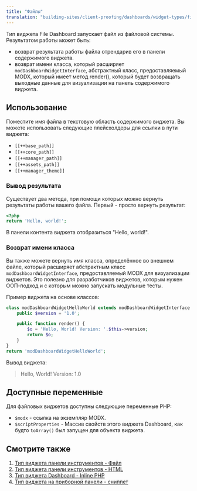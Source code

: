 ```yaml
---
title: "Файлы"
translation: "building-sites/client-proofing/dashboards/widget-types/file"
---
```


Тип виджета File Dashboard запускает файл из файловой системы. Результатом работы может быть:

- возврат результата работы файла отрендарив его в панели содержимого виджета.
- возврат имени класса, который расширяет `modDashboardWidgetInterface`, абстрактный класс, предоставляемый MODX, который имеет метод render(), который будет возвращать выходные данные для визуализации на панель содержимого виджета.

## Использование 

Поместите имя файла в текстовую область содержимого виджета. Вы можете использовать следующие плейсхолдеры для ссылки в пути виджета:

- `[[++base_path]]`
- `[[++core_path]]`
- `[[++manager_path]]`
- `[[++assets_path]]`
- `[[++manager_theme]]`

### Вывод результата

Существует два метода, при помощи которых можно вернуть результаты работы вашего файла. Первый - просто вернуть результат:

``` php
<?php
return 'Hello, world!';
```

В панели контента виджета отобразиться "Hello, world!".

### Возврат имени класса

Вы также можете вернуть имя класса, определённое во внешнем файле, который расширяет абстрактным класс `modDashboardWidgetInterface`, предоставляемый MODX для визуализации виджетов. Это полезно для разработчиков виджетов, которым нужен ООП-подход и с которым можно запускать модульные тесты.

Пример виджета на основе классов:

``` php
class modDashboardWidgetHelloWorld extends modDashboardWidgetInterface {
    public $version = '1.0';

    public function render() {
        $o = 'Hello, World! Version: '.$this->version;
        return $o;
    }
}
return 'modDashboardWidgetHelloWorld';
```

Вывод виджета:

> Hello, World! Version: 1.0

## Доступные переменные

Для файловых виджетов доступны следующие переменные PHP:

- `$modx` - ссылка на экземпляр MODX.
- `$scriptProperties` - Массив свойств этого виджета Dashboard, как будто `toArray()` был запущен для объекта виджета.

## Смотрите также

1. [Тип виджета панели инструментов - Файл](building-sites/client-proofing/dashboards/widget-types/file)
2. [Тип виджета панели инструментов - HTML](building-sites/client-proofing/dashboards/widget-types/html)
3. [Тип виджета Dashboard - Inline PHP](building-sites/client-proofing/dashboards/widget-types/inline-php)
4. [Тип виджета на приборной панели - сниппет](building-sites/client-proofing/dashboards/widget-types/snippet)
